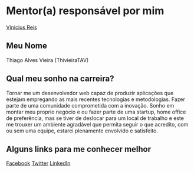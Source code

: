 # Mentor(a) responsável por mim

[Vinicius Reis](/mentores/perfis/vinicius_reis.md)

## Meu Nome

Thiago Alves Vieira (ThivieiraTAV)

## Qual meu sonho na carreira?

Tornar me um desenvolvedor web capaz de produzir aplicações que estejam empregando as mais recentes tecnologias e metodologias.
Fazer parte de uma comunidade comprometida com a inovação.
Sonho em montar meu proprio negócio e ou fazer parte de uma startup, home office de preferência, mas se tiver de deslocar para um local de trabalho e este me trouxer um ambiente agradável que permita seguir o que acredito, com ou sem uma equipe, estarei plenamente envolvido e satisfeito.

## Alguns links para me conhecer melhor

[Facebook](https://www.facebook.com/ThivieiraTAV)
[Twitter](https://twitter.com/thivieiratav)
[LinkedIn](https://www.linkedin.com/in/thivieiratav)
